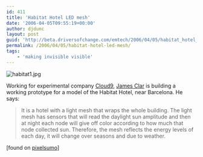 ```yaml
---
id: 411
title: 'Habitat Hotel LED mesh'
date: '2006-04-05T09:55:19+00:00'
author: djdunc
layout: post
guid: 'http://beta.driversofchange.com/emtech/2006/04/05/habitat_hotel_led_mesh/'
permalink: /2006/04/05/habitat-hotel-led-mesh/
tags:
    - 'making invisible visible'
---
```


![habitat1.jpg](https://img.ledsmagazine.com/files/base/ebm/leds/image/2015/12/energymesh.png?auto=format%2Ccompress&w=320)

Working for experimental company [Cloud9](http://www.e-cloud9.com/), [James Clar](http://www.jamesclar.com/) is building a working prototype for a model of the Habitat Hotel, near Barcelona. He says:

> It is a hotel with a light mesh that wraps the whole building. The light mesh has sensors that will read the daylight sun amplitude and then at night each node will give off color according to how much that node collected sun. Therefore, the mesh reflects the energy levels of each day, it will change over seasons and due to weather.

\[found on [pixelsumo](http://www.pixelsumo.com/tags/architecture/)\]